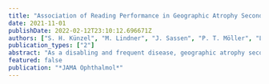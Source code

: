 ```yaml
---
title: "Association of Reading Performance in Geographic Atrophy Secondary to Age-Related Macular Degeneration With Visual Function and Structural Biomarkers"
date: 2021-11-01
publishDate: 2022-02-12T23:10:12.696671Z
authors: ["S. H. Künzel", "M. Lindner", "J. Sassen", "P. T. Möller", "L. Goerdt", "M. Schmid", "S. Schmitz-Valckenberg", "F. G. Holz", "M. Fleckenstein", "M. Pfau"]
publication_types: ["2"]
abstract: "As a disabling and frequent disease, geographic atrophy secondary to age-related macular degeneration (AMD) constitutes an important study subject. Emerging clinical trials require suitable end points. The characterization and validation of reading performance as a functional outcome parameter is warranted. To prospectively evaluate reading performance in geographic atrophy and to assess its association with established visual function assessments and structural biomarkers. The noninterventional, prospective natural history Directional Spread in Geographic Atrophy study included patients with geographic atrophy secondary to AMD who were recruited at the University Hospital in Bonn, Germany. Participants were enrolled from June 2013 to June 2016. Analysis began December 2019 and ended January 2021. Reading acuity and reading speed were assessed using Radner charts. Longitudinal fundus autofluorescence and infrared reflectance images were semiautomatically annotated for geographic atrophy, followed by extraction of shape-descriptive variables. Linear mixed-effects models were applied to investigate the association of those variables with reading performance. A total of 150 eyes of 85 participants were included in this study (median [IQR] age, 77.9 [72.4-82.1] years; 51 women [60%]; 34 men [40%]). Reading performance was impaired with a median (IQR) monocular reading acuity of 0.9 (0.4-1.3) logarithm of the reading acuity determination and a reading speed of 52.8 (0-123) words per minute. In the multivariable cross-sectional analysis, best-corrected visual acuity, area of geographic atrophy in the central Early Treatment Diabetic Retinopathy Study (ETDRS) subfield, classification of noncenter vs center-involving geographic atrophy, and area of geographic atrophy in the inner-right ETDRS subfield showed strongest associations with reading acuity (cross-validated R2for reading acuity = 0.69). Regarding reading speed, the most relevant variables were best-corrected visual acuity, low-luminance visual acuity, area of geographic atrophy in the central ETDRS subfield, in the inner-right ETDRS subfield, and in the inner-upper ETDRS subfield (R2 for reading speed = 0.67). In the longitudinal analysis, a similar prediction accuracy for reading performance was determined (R2 for reading acuity = 0.73; R2 for reading speed = 0.70). Prediction accuracy did not improve when follow-up time was added as an independent variable. Binocular reading performance did not differ from reading performance in the better-seeing eye. The association of reading acuity and speed with visual functional and structural biomarkers supports the validity of reading performance as a meaningful end point in clinical trials. These findings suggest that measures in clinical and low-vision care for patients with geographic atrophy should focus primarily on the better-seeing eye."
featured: false
publication: "*JAMA Ophthalmol*"
---
```


